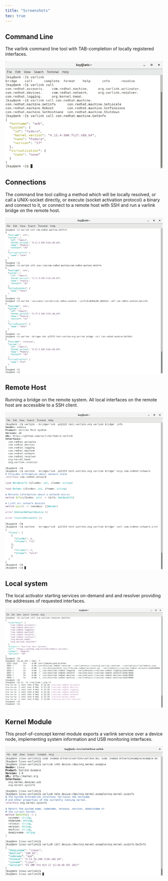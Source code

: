 ```yaml
---
title: "Screenshots"
toc: true
---
```


## Command Line
The varlink command line tool with TAB-completion of locally registered interfaces.

[![commandline](screenshots/commandline.png)](screenshots/commandine.png)

## Connections
The command line tool calling a method which will be locally resolved, or call a UNIX-socket directly, or execute (socket activation protocol) a binary and connect to it, or connect to a remote host with SSH and run a varlink bridge on the remote host.

[![connections](screenshots/connections.png)](screenshots/connections.png)

## Remote Host
Running a bridge on the remote system. All local interfaces on the remote host are accessible to a SSH client.

[![remote-host](screenshots/remote-host.png)](screenshots/remote-host.png)

## Local system
The local activator starting services on-demand and and resolver providing the addresses of requested interfaces. 

[![local-system](screenshots/local-system.png)](screenshots/local-system.png)

## Kernel Module
This proof-of-concept kernel module exports a varlink service over a device node, implementing system information and USB monitoring interfaces.

[![kernel](screenshots/kernel.png)](screenshots/kernel.png)
